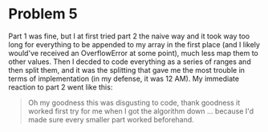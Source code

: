 # Problem 5
Part 1 was fine, but I at first tried part 2 the naive way and it took way too long for everything to be appended to my array in the first place (and I likely would've received an OverflowError at some point), much less map them to other values. Then I decded to code everything as a series of ranges and then split them, and it was the splitting that gave me the most trouble in terms of implementation (in my defense, it was 12 AM). My immediate reaction to part 2 went like this:
> Oh my goodness this was disgusting to code, thank goodness it worked first try for me when I got the algorithm down 
... because I'd made sure every smaller part worked beforehand.